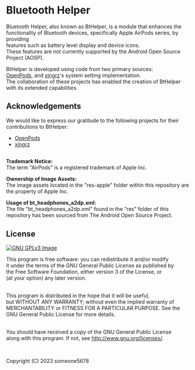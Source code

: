 # Bluetooth Helper

Bluetooth Helper, also known as BtHelper, is a module that enhances the<br>
functionality of Bluetooth devices, specifically Apple AirPods series, by providing<br>
features such as battery level display and device icons.<br>
These features are not currently supported by the Android Open Source Project (AOSP).<br>

BtHelper is developed using code from two primary sources:<br>
[OpenPods](https://github.com/adolfintel/OpenPods), and [xingrz](https://github.com/xingrz)'s system setting implementation.<br>
The collaboration of these projects has enabled the creation of BtHelper with its extended capabilities.<br>

## Acknowledgements
We would like to express our gratitude to the following projects for their contributions to BtHelper:
* [OpenPods](https://github.com/adolfintel/OpenPods)
* [xingrz](https://github.com/xingrz)

##

<b>Trademark Notice:</b><br>
The term "AirPods" is a registered trademark of Apple Inc.<br>

<b>Ownership of Image Assets:</b><br>
The image assets located in the "res-apple" folder within this repository are the property of Apple Inc.<br>

<b>Usage of bt_headphones_a2dp.xml:</b><br>
The file "bt_headphones_a2dp.xml" found in the "res" folder of this repository has been sourced from The Android Open Source Project.<br>

## License

[![GNU GPLv3 Image](https://www.gnu.org/graphics/gplv3-127x51.png)](https://www.gnu.org/licenses/gpl-3.0.en.html)  

This program is free software: you can redistribute it and/or modify<br>
it under the terms of the GNU General Public License as published by<br>
the Free Software Foundation, either version 3 of the License, or<br>
(at your option) any later version.<br><br>

This program is distributed in the hope that it will be useful,<br>
but WITHOUT ANY WARRANTY; without even the implied warranty of<br>
MERCHANTABILITY or FITNESS FOR A PARTICULAR PURPOSE.  See the<br>
GNU General Public License for more details.<br><br>

You should have received a copy of the GNU General Public License<br>
along with this program.  If not, see <http://www.gnu.org/licenses/>.

&nbsp;
&nbsp;

Copyright (C) 2023 someone5678
